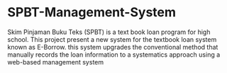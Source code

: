 # SPBT-Management-System
Skim Pinjaman Buku Teks (SPBT) is  a text book loan program for high school. This project present a new system for the textbook loan system known as E-Borrow. this system upgrades the conventional method that manually records the loan information to a systematics approach using a web-based management system
